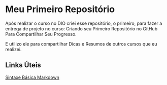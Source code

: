 # Meu Primeiro Repositório
Após realizar o curso no DIO criei esse repositório, o primeiro, para fazer a entrega de projeto no curso: Criando seu Primeiro Repositório no GitHub Para Compartilhar Seu Progresso.

E utilizo ele para compartilhar Dicas e Resumos de outros cursos que eu realizei.

## Links Úteis
[Sintaxe Básica Markdown](https://markdownguide.org/basic-syntax/)

